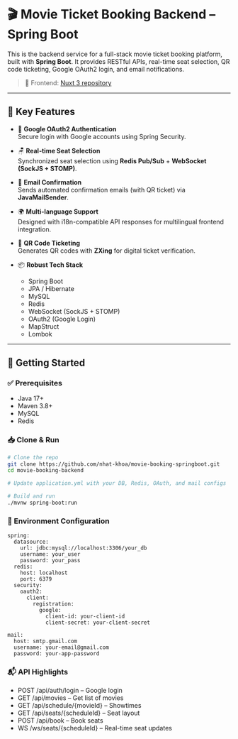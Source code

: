 # 🎬 Movie Ticket Booking Backend – Spring Boot

This is the backend service for a full-stack movie ticket booking platform, built with **Spring Boot**. It provides RESTful APIs, real-time seat selection, QR code ticketing, Google OAuth2 login, and email notifications.

> 🔗 Frontend: [Nuxt 3 repository](https://github.com/nhat-khoa/movie-booking-nuxtjs)

---

## 🚀 Key Features

- 🔐 **Google OAuth2 Authentication**  
  Secure login with Google accounts using Spring Security.

- 🪑 **Real-time Seat Selection**  
  Synchronized seat selection using **Redis Pub/Sub** + **WebSocket (SockJS + STOMP)**.

- 📧 **Email Confirmation**  
  Sends automated confirmation emails (with QR ticket) via **JavaMailSender**.

- 🌍 **Multi-language Support**  
  Designed with i18n-compatible API responses for multilingual frontend integration.

- 📱 **QR Code Ticketing**  
  Generates QR codes with **ZXing** for digital ticket verification.

- 📦 **Robust Tech Stack**
  - Spring Boot
  - JPA / Hibernate
  - MySQL
  - Redis
  - WebSocket (SockJS + STOMP)
  - OAuth2 (Google Login)
  - MapStruct
  - Lombok

---

## 🔧 Getting Started

### ✅ Prerequisites

- Java 17+
- Maven 3.8+
- MySQL
- Redis

### 📥 Clone & Run

```bash
# Clone the repo
git clone https://github.com/nhat-khoa/movie-booking-springboot.git
cd movie-booking-backend

# Update application.yml with your DB, Redis, OAuth, and mail configs

# Build and run
./mvnw spring-boot:run
```
### 🔑 Environment Configuration
```env
spring:
  datasource:
    url: jdbc:mysql://localhost:3306/your_db
    username: your_user
    password: your_pass
  redis:
    host: localhost
    port: 6379
  security:
    oauth2:
      client:
        registration:
          google:
            client-id: your-client-id
            client-secret: your-client-secret

mail:
  host: smtp.gmail.com
  username: your-email@gmail.com
  password: your-app-password
```
### 📬 API Highlights
- POST /api/auth/login – Google login
- GET /api/movies – Get list of movies
- GET /api/schedule/{movieId} – Showtimes
- GET /api/seats/{scheduleId} – Seat layout
- POST /api/book – Book seats
- WS /ws/seats/{scheduleId} – Real-time seat updates

